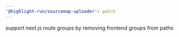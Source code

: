 ```yaml
---
'@highlight-run/sourcemap-uploader': patch
---
```


support next.js route groups by removing frontend groups from paths
